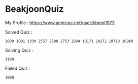 # BeakjoonQuiz

My Profile : https://www.acmicpc.net/user/bbomi1973

Solved Quiz : 
```
1000 1001 1330 2557 2588 2753 2884 10171 10172 10718 10869 
```
Solving Quiz :
```
3190
```
Failed Quiz :
```
1008
```